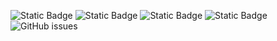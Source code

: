 ![Static Badge](https://img.shields.io/badge/blacklists-60-000000) ![Static Badge](https://img.shields.io/badge/blacklisted-2882052-cc0000) ![Static Badge](https://img.shields.io/badge/whitelisted-2242-00CC00) ![Static Badge](https://img.shields.io/badge/streaming_blacklist-28106-000000) ![GitHub issues](https://img.shields.io/github/issues/fabriziosalmi/blacklists)
